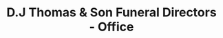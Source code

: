 ---
title: "D.J Thomas & Son Funeral Directors - Office"
url: /bargoed/d-j-thomas-and-son-funeral-directors-office/
shop: funeral directors
---